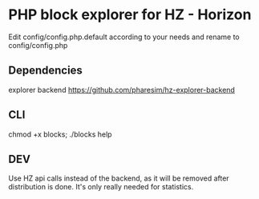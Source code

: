PHP block explorer for HZ - Horizon
=========================================


Edit config/config.php.default according to your needs and rename to config/config.php


Dependencies
------------
explorer backend https://github.com/pharesim/hz-explorer-backend


CLI
---

chmod +x blocks;
./blocks help


DEV
---

Use HZ api calls instead of the backend, as it will be removed after distribution is done. It's only really needed for statistics.

